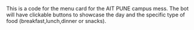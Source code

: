 This is a code for the menu card for the AIT PUNE campus mess. The bot will have clickable buttons to showcase the day and the specific type of food (breakfast,lunch,dinner or snacks).
